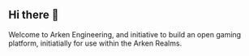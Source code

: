 ## Hi there 👋

Welcome to Arken Engineering, and initiative to build an open gaming platform, initiatially for use within the Arken Realms.
